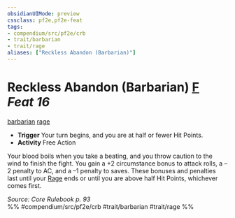 ```yaml
---
obsidianUIMode: preview
cssclass: pf2e,pf2e-feat
tags:
- compendium/src/pf2e/crb
- trait/barbarian
- trait/rage
aliases: ["Reckless Abandon (Barbarian)"]
---
```

# Reckless Abandon (Barbarian)  [F](rules/core-rulebook/chapter-9-playing-the-game.md#Actions "Free Action") *Feat 16*  
[barbarian](rules/traits/barbarian.md "Barbarian Class Trait")  [rage](rules/traits/rage.md "Rage Combat Trait")  

- **Trigger** Your turn begins, and you are at half or fewer Hit Points.
- **Activity** Free Action

Your blood boils when you take a beating, and you throw caution to the wind to finish the fight. You gain a +2 circumstance bonus to attack rolls, a –2 penalty to AC, and a –1 penalty to saves. These bonuses and penalties last until your [Rage](rules/actions/rage.md) ends or until you are above half Hit Points, whichever comes first.

*Source: Core Rulebook p. 93*  
%% #compendium/src/pf2e/crb #trait/barbarian #trait/rage %%